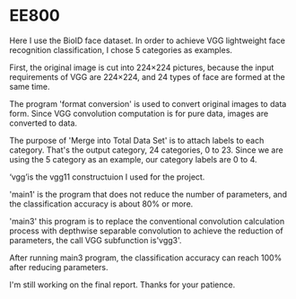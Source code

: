 # EE800

Here I use the BioID face dataset.  In order to achieve VGG lightweight face recognition classification, I chose 5 categories as examples.  

First, the original image is cut into 224×224 pictures, because the input requirements of VGG are 224×224, and 24 types of face are formed at the same time.  

The program 'format conversion' is used to convert original images to data form. Since VGG convolution computation is for pure data, images are converted to data.  

The purpose of 'Merge into Total Data Set' is to attach labels to each category.  That's the output category, 24 categories, 0 to 23.  Since we are using the 5 category as an example, our category labels are 0 to 4.  

‘vgg’is the vgg11 constructuion I used for the project.

'main1' is the program that does not reduce the number of parameters, and the classification accuracy is about 80% or more.  

'main3' this program is to replace the conventional convolution calculation process with depthwise separable convolution to achieve the reduction of parameters, the call VGG subfunction is'vgg3'.  

After running main3 program, the classification accuracy can reach 100% after reducing parameters.


I'm still working on the final report. Thanks for your patience.
